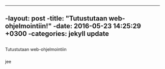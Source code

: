 ----
 -layout: post
 -title:  "Tutustutaan web-ohjelmointiin!"
 -date:   2016-05-23 14:25:29 +0300
 -categories: jekyll update
 ----

##

Tutustutaan web-ohjelmointiin

###

jee
